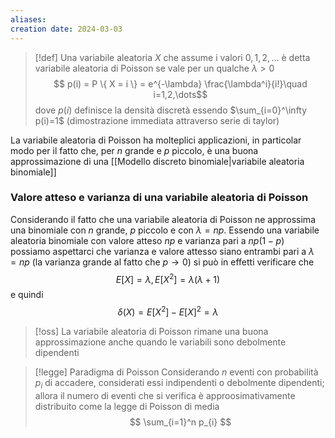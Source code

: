 ```yaml
---
aliases: 
creation date: 2024-03-03
---
```


> [!def]
> Una variabile aleatoria $X$ che assume i valori $0,1,2,\dots$ è detta variabile aleatoria di Poisson se vale per un qualche $\lambda > 0$
> $$ p(i) = P \{ X = i \} = e^{-\lambda} \frac{\lambda^i}{i!}\quad i=1,2,\dots$$
> dove $p(i)$ definisce la densità discretà essendo $\sum_{i=0}^\infty p(i)=1$ (dimostrazione immediata attraverso serie di taylor)


La variabile aleatoria di Poisson ha molteplici applicazioni, in particolar modo per il fatto che, per $n$ grande e $p$ piccolo, è una buona approssimazione di una [[Modello discreto binomiale|variabile aleatoria binomiale]]

### Valore atteso e varianza di una variabile aleatoria di Poisson
Considerando il fatto che una variabile aleatoria di Poisson ne approssima una binomiale con $n$ grande, $p$ piccolo e con $\lambda=np$. Essendo una variabile aleatoria binomiale con valore atteso $np$ e varianza pari a $np(1-p)$ possiamo aspettarci che varianza e valore attesso siano entrambi pari a $\lambda=np$ (la varianza grande al fatto che $p\to 0$) si può in effetti verificare che
$$E[X] = \lambda, E[X^2]=\lambda(\lambda + 1)$$
e quindi
$$\delta(X)= E[X^2] - E[X]^2 = \lambda $$

>[!oss]
>La variabile aleatoria di Poisson rimane una buona approssimazione anche quando le variabili sono debolmente dipendenti


>[!legge] Paradigma di Poisson
>Considerando $n$ eventi con probabilità $p_{i}$ di accadere, considerati essi indipendenti o debolmente dipendenti; allora il numero di eventi che si verifica è approosimativamente distribuito come la legge di Poisson di media
>$$ \sum_{i=1}^n p_{i} $$